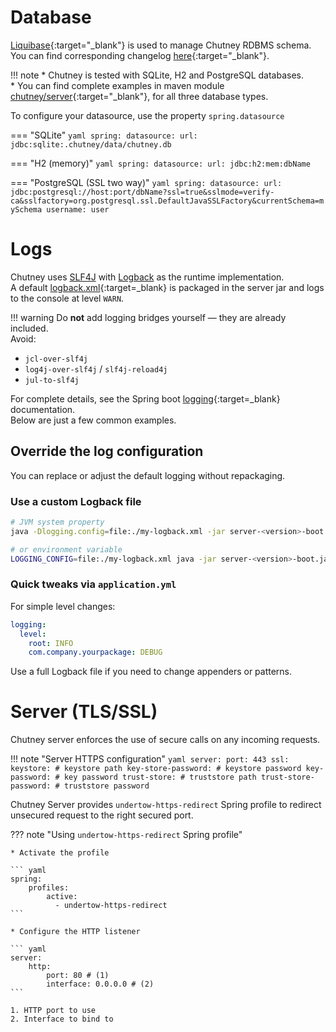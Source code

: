 <!--
  ~ SPDX-FileCopyrightText: 2017-2024 Enedis
  ~
  ~ SPDX-License-Identifier: Apache-2.0
  ~
-->

# Database

[Liquibase](https://www.liquibase.org/){:target="_blank"} is used to manage Chutney RDBMS schema.  
You can find corresponding changelog [here](https://github.com/Enedis-OSS/chutney/blob/main/chutney/server/src/main/resources/changelog/db.changelog-master.xml){:target="_blank"}.

!!! note
    * Chutney is tested with SQLite, H2 and PostgreSQL databases.  
    * You can find complete examples in maven module [chutney/server](https://github.com/Enedis-OSS/chutney/tree/main/chutney/server/src/main/resources){:target="_blank"}, for all three database types.

To configure your datasource, use the property `spring.datasource`

=== "SQLite"
    ``` yaml
    spring:
        datasource:
            url: jdbc:sqlite:.chutney/data/chutney.db
    ```

=== "H2 (memory)"
    ``` yaml
    spring:
        datasource:
            url: jdbc:h2:mem:dbName
    ```

=== "PostgreSQL (SSL two way)"
    ``` yaml
    spring:
        datasource:
            url: jdbc:postgresql://host:port/dbName?ssl=true&sslmode=verify-ca&sslfactory=org.postgresql.ssl.DefaultJavaSSLFactory&currentSchema=mySchema
            username: user
    ```

# Logs

Chutney uses [SLF4J](https://www.slf4j.org/) with [Logback](https://logback.qos.ch/) as the runtime implementation.  
A default [logback.xml](https://github.com/Enedis-OSS/chutney/blob/main/chutney/server/src/main/resources/logback.xml){:target=_blank} is packaged in the server jar and logs to the console at level `WARN`.

!!! warning
Do **not** add logging bridges yourself — they are already included.  
Avoid:
* `jcl-over-slf4j`
* `log4j-over-slf4j` / `slf4j-reload4j`
* `jul-to-slf4j`

For complete details, see the Spring boot [logging](https://docs.spring.io/spring-boot/reference/features/logging.html){:target=_blank} documentation.  
Below are just a few common examples.
## Override the log configuration

You can replace or adjust the default logging without repackaging.

### Use a custom Logback file

```bash
# JVM system property
java -Dlogging.config=file:./my-logback.xml -jar server-<version>-boot.jar

# or environment variable
LOGGING_CONFIG=file:./my-logback.xml java -jar server-<version>-boot.jar
```

### Quick tweaks via `application.yml`

For simple level changes:

```yaml
logging:
  level:
    root: INFO
    com.company.yourpackage: DEBUG
```

Use a full Logback file if you need to change appenders or patterns.

# Server (TLS/SSL)

Chutney server enforces the use of secure calls on any incoming requests.

!!! note "Server HTTPS configuration"
    ``` yaml
    server:
        port: 443
        ssl:
            keystore: # keystore path
            key-store-password: # keystore password
            key-password: # key password
            trust-store: # truststore path
            trust-store-password: # truststore password
    ```

Chutney Server provides `undertow-https-redirect` Spring profile to redirect unsecured request to the right secured port.

??? note "Using `undertow-https-redirect` Spring profile"

    * Activate the profile

    ``` yaml
    spring:
        profiles:
            active:
              - undertow-https-redirect
    ```

    * Configure the HTTP listener

    ``` yaml
    server:
        http:
            port: 80 # (1)
            interface: 0.0.0.0 # (2)
    ```

    1. HTTP port to use
    2. Interface to bind to


